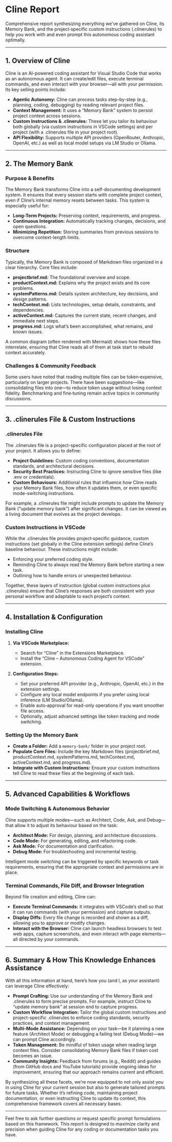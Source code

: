 # Cline Report

Comprehensive report synthesizing everything we’ve gathered on Cline, its Memory Bank, and the project‐specific custom instructions (.clinerules) to help you work with and even prompt this autonomous coding assistant optimally.

---

## 1. Overview of Cline

Cline is an AI-powered coding assistant for Visual Studio Code that works as an autonomous agent. It can create/edit files, execute terminal commands, and even interact with your browser—all with your permission. Its key selling points include:
  
- **Agentic Autonomy:** Cline can process tasks step-by-step (e.g., planning, coding, debugging) by reading relevant project files.
- **Context Management:** It uses a “Memory Bank” system to persist project context across sessions.
- **Custom Instructions & .clinerules:** These let you tailor its behaviour both globally (via custom instructions in VSCode settings) and per project (with a .clinerules file in your project root).
- **API Flexibility:** Supports multiple API providers (OpenRouter, Anthropic, OpenAI, etc.) as well as local model setups via LM Studio or Ollama.
  
---

## 2. The Memory Bank

### Purpose & Benefits

The Memory Bank transforms Cline into a self-documenting development system. It ensures that every session starts with complete project context, even if Cline’s internal memory resets between tasks. This system is especially useful for:
  
- **Long-Term Projects:** Preserving context, requirements, and progress.
- **Continuous Integration:** Automatically tracking changes, decisions, and open questions.
- **Minimizing Repetition:** Storing summaries from previous sessions to overcome context-length limits.

### Structure

Typically, the Memory Bank is composed of Markdown files organized in a clear hierarchy. Core files include:
  
- **projectbrief.md:** The foundational overview and scope.
- **productContext.md:** Explains why the project exists and its core problems.
- **systemPatterns.md:** Details system architecture, key decisions, and design patterns.
- **techContext.md:** Lists technologies, setup details, constraints, and dependencies.
- **activeContext.md:** Captures the current state, recent changes, and immediate next steps.
- **progress.md:** Logs what’s been accomplished, what remains, and known issues.

A common diagram (often rendered with Mermaid) shows how these files interrelate, ensuring that Cline reads all of them at task start to rebuild context accurately.

### Challenges & Community Feedback

Some users have noted that reading multiple files can be token‑expensive, particularly on larger projects. There have been suggestions—like consolidating files into one—to reduce token usage without losing context fidelity. Benchmarking and fine‑tuning remain active topics in community discussions.

---

## 3. .clinerules File & Custom Instructions

### .clinerules File

The .clinerules file is a project-specific configuration placed at the root of your project. It allows you to define:
  
- **Project Guidelines:** Custom coding conventions, documentation standards, and architectural decisions.
- **Security Best Practices:** Instructing Cline to ignore sensitive files (like .env or credentials).
- **Custom Behaviours:** Additional rules that influence how Cline reads your Memory Bank files, how often it updates them, or even specific mode-switching instructions.

For example, a .clinerules file might include prompts to update the Memory Bank (“update memory bank”) after significant changes. It can be viewed as a living document that evolves as the project develops.

### Custom Instructions in VSCode

While the .clinerules file provides project‑specific guidance, custom instructions (set globally in the Cline extension settings) define Cline’s baseline behaviour. These instructions might include:
  
- Enforcing your preferred coding style.
- Reminding Cline to always read the Memory Bank before starting a new task.
- Outlining how to handle errors or unexpected behaviour.

Together, these layers of instruction (global custom instructions plus .clinerules) ensure that Cline’s responses are both consistent with your personal workflow and adaptable to each project’s context.

---

## 4. Installation & Configuration

### Installing Cline

1. **Via VSCode Marketplace:**  
   - Search for “Cline” in the Extensions Marketplace.
   - Install the “Cline – Autonomous Coding Agent for VSCode” extension.
  
2. **Configuration Steps:**
   - Set your preferred API provider (e.g., Anthropic, OpenAI, etc.) in the extension settings.
   - Configure any local model endpoints if you prefer using local inference (LM Studio/Ollama).
   - Enable auto‑approval for read-only operations if you want smoother file access.
   - Optionally, adjust advanced settings like token tracking and mode switching.

### Setting Up the Memory Bank

- **Create a Folder:** Add a `memory-bank/` folder in your project root.
- **Populate Core Files:** Include the key Markdown files (projectbrief.md, productContext.md, systemPatterns.md, techContext.md, activeContext.md, and progress.md).
- **Integrate with Custom Instructions:** Ensure your custom instructions tell Cline to read these files at the beginning of each task.

---

## 5. Advanced Capabilities & Workflows

### Mode Switching & Autonomous Behavior

Cline supports multiple modes—such as Architect, Code, Ask, and Debug—that allow it to adjust its behaviour based on the task:
  
- **Architect Mode:** For design, planning, and architecture discussions.
- **Code Mode:** For generating, editing, and refactoring code.
- **Ask Mode:** For documentation and clarification.
- **Debug Mode:** For troubleshooting and incremental testing.

Intelligent mode switching can be triggered by specific keywords or task requirements, ensuring that the appropriate context and permissions are in place.

### Terminal Commands, File Diff, and Browser Integration

Beyond file creation and editing, Cline can:
  
- **Execute Terminal Commands:** It integrates with VSCode’s shell so that it can run commands (with your permission) and capture outputs.
- **Display Diffs:** Every file change is recorded and shown as a diff, allowing you to approve or modify changes.
- **Interact with the Browser:** Cline can launch headless browsers to test web apps, capture screenshots, and even interact with page elements—all directed by your commands.

---

## 6. Summary & How This Knowledge Enhances Assistance

With all this information at hand, here’s how you (and I, as your assistant) can leverage Cline effectively:

- **Prompt Crafting:** Use our understanding of the Memory Bank and .clinerules to form precise prompts. For example, instruct Cline to “update memory bank” at session end to capture progress.
- **Custom Workflow Integration:** Tailor the global custom instructions and project-specific .clinerules to enforce coding standards, security practices, and context management.
- **Multi-Mode Assistance:** Depending on your task—be it planning a new feature (Architect Mode) or debugging a failing test (Debug Mode)—we can prompt Cline accordingly.
- **Token Management:** Be mindful of token usage when reading large context files. Consider consolidating Memory Bank files if token cost becomes an issue.
- **Community Insights:** Feedback from forums (e.g., Reddit) and guides (from GitHub docs and YouTube tutorials) provide ongoing ideas for improvement, ensuring that our approach remains current and efficient.

By synthesizing all these facets, we’re now equipped to not only assist you in using Cline for your current session but also to generate tailored prompts for future tasks. Whether it’s refining code, maintaining project documentation, or even instructing Cline to update its context, this comprehensive framework covers all necessary bases.

---

Feel free to ask further questions or request specific prompt formulations based on this framework. This report is designed to maximize clarity and precision when guiding Cline for any coding or documentation tasks you have.
